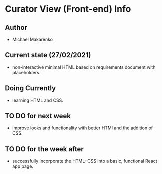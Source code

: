 # Curator View (Front-end) Info

## Author

- Michael Makarenko

## Current state (27/02/2021)

- non-interactive minimal HTML based on requirements document with placeholders.

## Doing Currently

- learning HTML and CSS.

## TO DO for next week

- improve looks and functionality with better HTMl and the addition of CSS.

## TO DO for the week after

- successfully incorporate the HTML+CSS into a basic, functional React app page.
